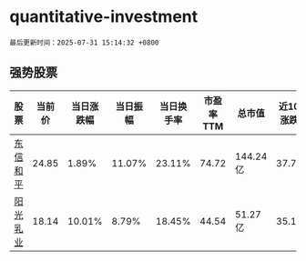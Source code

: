 # quantitative-investment

`最后更新时间：2025-07-31 15:14:32 +0800`

## 强势股票

|股票|当前价|当日涨跌幅|当日振幅|当日换手率|市盈率TTM|总市值|近10日涨跌幅|
|----|----|----|----|----|----|----|----|
|[东信和平](https://xueqiu.com/S/SZ002017)|24.85|1.89%|11.07%|23.11%|74.72|144.24亿|37.75%|
|[阳光乳业](https://xueqiu.com/S/SZ001318)|18.14|10.01%|8.79%|18.45%|44.54|51.27亿|35.17%|
